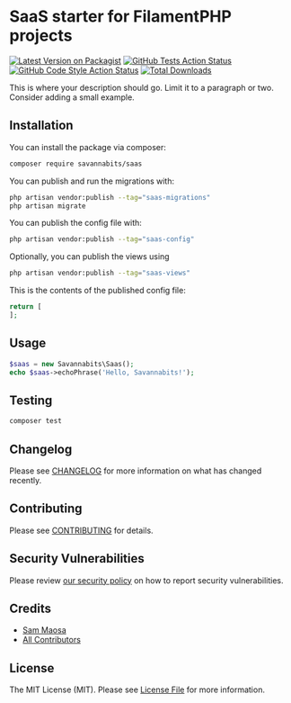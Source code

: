 # SaaS starter for FilamentPHP projects

[![Latest Version on Packagist](https://img.shields.io/packagist/v/savannabits/saas.svg?style=flat-square)](https://packagist.org/packages/savannabits/saas)
[![GitHub Tests Action Status](https://img.shields.io/github/actions/workflow/status/savannabits/saas/run-tests.yml?branch=main&label=tests&style=flat-square)](https://github.com/savannabits/saas/actions?query=workflow%3Arun-tests+branch%3Amain)
[![GitHub Code Style Action Status](https://img.shields.io/github/actions/workflow/status/savannabits/saas/fix-php-code-style-issues.yml?branch=main&label=code%20style&style=flat-square)](https://github.com/savannabits/saas/actions?query=workflow%3A"Fix+PHP+code+style+issues"+branch%3Amain)
[![Total Downloads](https://img.shields.io/packagist/dt/savannabits/saas.svg?style=flat-square)](https://packagist.org/packages/savannabits/saas)



This is where your description should go. Limit it to a paragraph or two. Consider adding a small example.

## Installation

You can install the package via composer:

```bash
composer require savannabits/saas
```

You can publish and run the migrations with:

```bash
php artisan vendor:publish --tag="saas-migrations"
php artisan migrate
```

You can publish the config file with:

```bash
php artisan vendor:publish --tag="saas-config"
```

Optionally, you can publish the views using

```bash
php artisan vendor:publish --tag="saas-views"
```

This is the contents of the published config file:

```php
return [
];
```

## Usage

```php
$saas = new Savannabits\Saas();
echo $saas->echoPhrase('Hello, Savannabits!');
```

## Testing

```bash
composer test
```

## Changelog

Please see [CHANGELOG](CHANGELOG.md) for more information on what has changed recently.

## Contributing

Please see [CONTRIBUTING](.github/CONTRIBUTING.md) for details.

## Security Vulnerabilities

Please review [our security policy](../../security/policy) on how to report security vulnerabilities.

## Credits

- [Sam Maosa](https://github.com/coolsam726)
- [All Contributors](../../contributors)

## License

The MIT License (MIT). Please see [License File](LICENSE.md) for more information.
